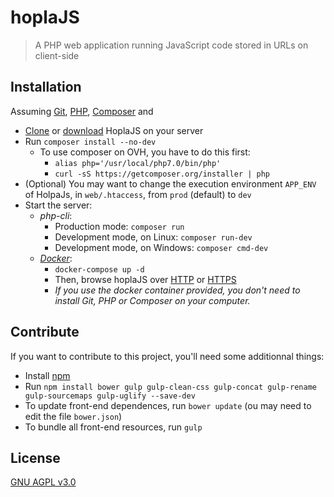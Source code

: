 # hoplaJS

> A PHP web application running JavaScript code stored in URLs on client-side

## Installation

Assuming [Git](https://git-scm.com/book/en/v2/Getting-Started-Installing-Git),
[PHP](http://php.net/manual/en/install.php),
[Composer](https://getcomposer.org/download/) and

* [Clone](https://github.com/golflima/hoplaJS.git) or [download](https://github.com/golflima/hoplaJS/archive/master.zip) HoplaJS on your server
* Run `composer install --no-dev`
  * To use composer on OVH, you have to do this first:
    * `alias php='/usr/local/php7.0/bin/php'`
    * `curl -sS https://getcomposer.org/installer | php`
* (Optional) You may want to change the execution environment `APP_ENV` of HolpaJs, in `web/.htaccess`, from `prod` (default) to `dev`
* Start the server:
  * *php-cli*:
    * Production mode: `composer run`
    * Development mode, on Linux: `composer run-dev`
    * Development mode, on Windows: `composer cmd-dev`
  * [*Docker*](https://www.docker.com/get-docker):
    * `docker-compose up -d`
    * Then, browse hoplaJS over [HTTP](http://localhost:8080) or [HTTPS](https://localhost:8443)
    * *If you use the docker container provided, you don't need to install Git, PHP or Composer on your computer.*

## Contribute

If you want to contribute to this project, you'll need some additionnal things:

* Install [npm](https://docs.npmjs.com/getting-started/installing-node)
* Run `npm install bower gulp gulp-clean-css gulp-concat gulp-rename gulp-sourcemaps gulp-uglify --save-dev`
* To update front-end dependences, run `bower update` (ou may need to edit the file `bower.json`)
* To bundle all front-end resources, run `gulp`

## License

[GNU AGPL v3.0](https://www.gnu.org/licenses/agpl-3.0.html)